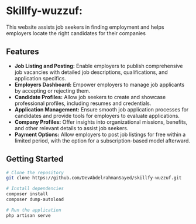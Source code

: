 # Skillfy-wuzzuf:  

This website assists job seekers in finding employment and helps employers locate the right candidates for their companies

## Features

- **Job Listing and Posting:** Enable employers to publish comprehensive job vacancies with detailed job descriptions, qualifications, and application specifics.
- **Employers Dashboard:** Empower employers to manage job applicants by accepting or rejecting them.
- **Candidate Profiles:** Allow job seekers to create and showcase professional profiles, including resumes and credentials.
- **Application Management:** Ensure smooth job application processes for candidates and provide tools for employers to evaluate applications.
- **Company Profiles:** Offer insights into organizational missions, benefits, and other relevant details to assist job seekers.
- **Payment Options:** Allow employers to post job listings for free within a limited period, with the option for a subscription-based model afterward.

## Getting Started

```bash
# Clone the repository
git clone https://github.com/DevAbdelrahmanSayed/skillfy-wuzzuf.git

# Install dependencies
composer install
composer dump-autoload

# Run the application
php artisan serve
